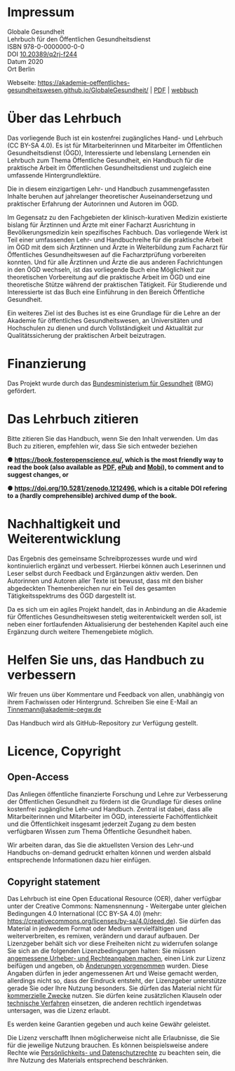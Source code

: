 # Impressum

<p>Globale Gesundheit<br/>
Lehrbuch für den Öffentlichen Gesundheitsdienst<br/>
ISBN 978-0-0000000-0-0<br/>
DOI <a href="https://doi.org/10.20389/q2rj-f244" title="https://doi.org/10.20389/q2rj-f244">10.20389/q2rj-f244</a><br/>
Datum 2020<br/>
Ort Berlin</p>

Webseite: <a href="https://akademie-oeffentliches-gesundheitswesen.github.io/GlobaleGesundheit/" title="https://akademie-oeffentliches-gesundheitswesen.github.io/GlobaleGesundheit/">https://akademie-oeffentliches-gesundheitswesen.github.io/GlobaleGesundheit/</a> | [PDF](https://akademie-oeffentliches-gesundheitswesen.github.io/GlobaleGesundheit/screen-pdf/Globale-Gesundheit-v2.pdf) | [webbuch](https://akademie-oeffentliches-gesundheitswesen.github.io/GlobaleGesundheit/webbuch/index.html#src=GlobaleGesundheit/GlobaleGesundheit-v1.xhtml&bookMode=true)

# Über das Lehrbuch

Das vorliegende Buch ist ein kostenfrei zugängliches Hand- und Lehrbuch
(CC BY-SA 4.0). Es ist für Mitarbeiterinnen und Mitarbeiter im
Öffentlichen Gesundheitsdienst (ÖGD), Interessierte und lebenslang
Lernenden ein Lehrbuch zum Thema Öffentliche Gesundheit, ein Handbuch
für die praktische Arbeit im Öffentlichen Gesundheitsdienst und
zugleich eine umfassende Hintergrundlektüre.

Die in diesem einzigartigen Lehr- und Handbuch zusammengefassten Inhalte
beruhen auf jahrelanger theoretischer Auseinandersetzung und praktischer
Erfahrung der Autorinnen und Autoren im ÖGD.

Im Gegensatz zu den Fachgebieten der klinisch-kurativen Medizin
existierte bislang für Ärztinnen und Ärzte mit einer Facharzt
Ausrichtung in Bevölkerungsmedizin kein spezifisches Fachbuch. Das
vorliegende Werk ist Teil einer umfassenden Lehr- und Handbuchreihe für
die praktische Arbeit im ÖGD mit dem sich Ärztinnen und Ärzte in
Weiterbildung zum Facharzt für Öffentliches Gesundheitswesen auf die
Facharztprüfung vorbereiten konnten. Und für alle Ärztinnen und Ärzte
die aus anderen Fachrichtungen in den ÖGD wechseln, ist das vorliegende
Buch eine Möglichkeit zur theoretischen Vorbereitung auf die praktische
Arbeit im ÖGD und eine theoretische Stütze während der praktischen
Tätigkeit. Für Studierende und Interessierte ist das Buch eine
Einführung in den Bereich Öffentliche Gesundheit.

Ein weiteres Ziel ist des Buches ist es eine Grundlage für die Lehre an
der Akademie für öffentliches Gesundheitswesen, an Universitäten und
Hochschulen zu dienen und durch Vollständigkeit und Aktualität zur
Qualitätssicherung der praktischen Arbeit beizutragen.

# Finanzierung

Das Projekt wurde durch das [Bundesministerium für
Gesundheit](https://www.bundesgesundheitsministerium.de) (BMG)
gefördert.

# Das Lehrbuch zitieren

Bitte zitieren Sie das Handbuch, wenn Sie den Inhalt verwenden. Um das
Buch zu zitieren, empfehlen wir, dass Sie sich entweder beziehen

**● ​<https://book.fosteropenscience.eu/>, which is the most friendly
way to read the book (also available as
[PDF](https://legacy.gitbook.com/download/pdf/book/open-science-training-handbook/book),
[ePub](https://legacy.gitbook.com/download/epub/book/open-science-training-handbook/book)
and
[Mobi](https://legacy.gitbook.com/download/mobi/book/open-science-training-handbook/book)),
to comment and to suggest changes, or**

**● ​<https://doi.org/10.5281/zenodo.1212496>, which is a citable DOI
refering to a (hardly comprehensible) archived dump of the book.**

# Nachhaltigkeit und Weiterentwicklung

Das Ergebnis des gemeinsame Schreibprozesses wurde und wird
kontinuierlich ergänzt und verbessert. Hierbei können auch Leserinnen
und Leser selbst durch Feedback und Ergänzungen aktiv werden. Den
Autorinnen und Autoren aller Texte ist bewusst, dass mit den bisher
abgedeckten Themenbereichen nur ein Teil des gesamten
Tätigkeitsspektrums des ÖGD dargestellt ist.

Da es sich um ein agiles Projekt handelt, das in Anbindung an die
Akademie für Öffentliches Gesundheitswesen stetig weiterentwickelt
werden soll, ist neben einer fortlaufenden Aktualisierung der
bestehenden Kapitel auch eine Ergänzung durch weitere Themengebiete
möglich.

# Helfen Sie uns, das Handbuch zu verbessern

Wir freuen uns über Kommentare und Feedback von allen, unabhängig von
ihrem Fachwissen oder Hintergrund. Schreiben Sie eine E-Mail an
<Tinnemann@akademie-oegw.de>

Das Handbuch wird als GitHub-Repository zur Verfügung gestellt.

# Licence, Copyright

## Open-Access

Das Anliegen öffentliche finanzierte Forschung und Lehre zur
Verbesserung der Öffentlichen Gesundheit zu fördern ist die Grundlage
für dieses online kostenfrei zugängliche Lehr-und Handbuch. Zentral ist
dabei, dass alle Mitarbeiterinnen und Mitarbeiter im ÖGD, interessierte
Fachöffentlichkeit und die Öffentlichkeit insgesamt jederzeit Zugang zu
dem besten verfügbaren Wissen zum Thema Öffentliche Gesundheit haben.

Wir arbeiten daran, das Sie die aktuellsten Version des Lehr-und
Handbuchs on-demand gedruckt erhalten können und werden alsbald
entsprechende Informationen dazu hier einfügen.

## Copyright statement

Das Lehrbuch ist eine Open Educational Resource (OER), daher verfügbar
unter der Creative Commons: Namensnennung - Weitergabe unter gleichen Bedingungen 4.0 International (CC BY-SA 4.0) (mehr:
<https://creativecommons.org/licenses/by-sa/4.0/deed.de>). Sie dürfen das
Material in jedwedem Format oder Medium vervielfältigen und
weiterverbreiten, es remixen, verändern und darauf aufbauen. Der
Lizenzgeber behält sich vor diese Freiheiten nicht zu widerrufen solange
Sie sich an die folgenden Lizenzbedingungen halten: Sie müssen
[angemessene Urheber- und Rechteangaben
machen](https://creativecommons.org/licenses/by-sa/4.0/deed.de), einen
Link zur Lizenz beifügen und angeben, ob [Änderungen
vorgenommen](https://creativecommons.org/licenses/by-sa/4.0/deed.de)
wurden. Diese Angaben dürfen in jeder angemessenen Art und Weise gemacht
werden, allerdings nicht so, dass der Eindruck entsteht, der Lizenzgeber
unterstütze gerade Sie oder Ihre Nutzung besonders. Sie dürfen das
Material nicht für [kommerzielle
Zwecke](https://creativecommons.org/licenses/by-nc/4.0/deed.de) nutzen.
Sie dürfen keine zusätzlichen Klauseln oder [technische
Verfahren](https://creativecommons.org/licenses/by-nc/4.0/deed.de)
einsetzen, die anderen rechtlich irgendetwas untersagen, was die Lizenz
erlaubt.

Es werden keine Garantien gegeben und auch keine Gewähr geleistet.

Die Lizenz verschafft Ihnen möglicherweise nicht alle Erlaubnisse, die
Sie für die jeweilige Nutzung brauchen. Es können beispielsweise andere
Rechte wie [Persönlichkeits- und
Datenschutzrechte](https://creativecommons.org/licenses/by-nc/4.0/deed.de)
zu beachten sein, die Ihre Nutzung des Materials entsprechend
beschränken.
